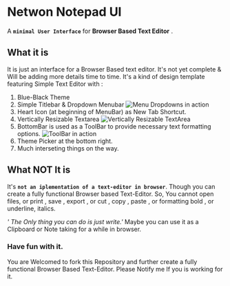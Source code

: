 # Netwon Notepad UI
A **`minimal User Interface`** for **Browser Based Text Editor** . 

## What it is
It is just an interface for a Browser Based text editor. It's not yet complete & Will be adding more details time to time.
It's a kind of design template featuring Simple Text Editor with :

1. Blue-Black Theme
2. Simple Titlebar & Dropdown Menubar
   ![Menu Dropdowns in action](https://github.com/C0deDaedalus/Newton-Notepad-UI/blob/master/newton-notepad-ui1.gif "Menu Dropdowns")
3. Heart Icon (at beginning of MenuBar) as New Tab Shortcut.
4. Vertically Resizable Textarea
    ![Vertically Resizable TextArea](https://github.com/C0deDaedalus/Newton-Notepad-UI/blob/master/newton-notepad-ui2.gif "Vertically Resizable TextArea")
5. BottomBar is used as a ToolBar to provide necessary text formatting options.
    ![ToolBar in action](https://github.com/C0deDaedalus/Newton-Notepad-UI/blob/master/newton-notepad-ui3.gif "Toolbar")
6. Theme Picker at the bottom right.
7. Much interseting things on the way.

## What NOT It is
It's **`not an iplementation of a text-editor in browser`**. Though you can create a fully functional Browser based Text-Editor. So, You cannot open files, or print , save , export , or cut , copy , paste , or formatting bold , or underline, italics.

*' The Only thing you can do is just write.'* 
Maybe you can use it as a Clipboard or Note taking for a while in browser.

### Have fun with it.
You are Welcomed to fork this Repository and further create a fully functional Browser Based Text-Editor.
Please Notify me If you is working for it.
